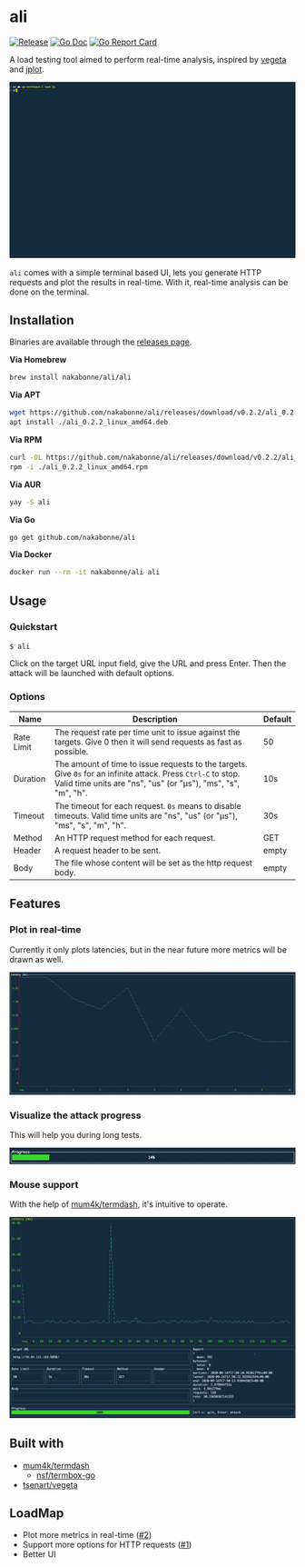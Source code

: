 # ali
[![Release](https://img.shields.io/github/release/nakabonne/ali.svg?color=orange)](https://github.com/nakabonne/ali/releases/latest)
[![Go Doc](https://img.shields.io/badge/godoc-reference-blue.svg)](http://godoc.org/github.com/nakabonne/ali)
[![Go Report Card](https://goreportcard.com/badge/github.com/nakabonne/ali)](https://goreportcard.com/report/github.com/nakabonne/ali)

A load testing tool aimed to perform real-time analysis, inspired by [vegeta](https://github.com/tsenart/vegeta) and [jplot](https://github.com/rs/jplot).

![Screenshot](images/demo.gif)

`ali` comes with a simple terminal based UI, lets you generate HTTP requests and plot the results in real-time.
With it, real-time analysis can be done on the terminal.

## Installation

Binaries are available through the [releases page](https://github.com/nakabonne/ali/releases).

**Via Homebrew**

```bash
brew install nakabonne/ali/ali
```

**Via APT**

```bash
wget https://github.com/nakabonne/ali/releases/download/v0.2.2/ali_0.2.2_linux_amd64.deb
apt install ./ali_0.2.2_linux_amd64.deb
```

**Via RPM**

```bash
curl -OL https://github.com/nakabonne/ali/releases/download/v0.2.2/ali_0.2.2_linux_amd64.rpm
rpm -i ./ali_0.2.2_linux_amd64.rpm
```

**Via AUR**

```bash
yay -S ali
```

**Via Go**

```bash
go get github.com/nakabonne/ali
```

**Via Docker**

```bash
docker run --rm -it nakabonne/ali ali
```

## Usage
### Quickstart

```
$ ali
```

Click on the target URL input field, give the URL and press Enter. Then the attack will be launched with default options.

### Options

| Name | Description | Default |
|------|-------------|---------|
| Rate Limit | The request rate per time unit to issue against the targets. Give 0 then it will send requests as fast as possible. | 50 |
| Duration | The amount of time to issue requests to the targets. Give `0s` for an infinite attack. Press `Ctrl-C` to stop. Valid time units are "ns", "us" (or "µs"), "ms", "s", "m", "h". | 10s |
| Timeout | The timeout for each request. `0s` means to disable timeouts. Valid time units are "ns", "us" (or "µs"), "ms", "s", "m", "h". | 30s |
| Method | An HTTP request method for each request. | GET |
| Header | A request header to be sent. | empty |
| Body | The file whose content will be set as the http request body. | empty |

## Features

### Plot in real-time
Currently it only plots latencies, but in the near future more metrics will be drawn as well.

![Screenshot](images/real-time.gif)

### Visualize the attack progress
This will help you during long tests.

![Screenshot](images/progress.gif)

### Mouse support
With the help of [mum4k/termdash](https://github.com/mum4k/termdash), it's intuitive to operate.

![Screenshot](images/mouse-support.gif)


## Built with
- [mum4k/termdash](https://github.com/mum4k/termdash)
  - [nsf/termbox-go](https://github.com/nsf/termbox-go)
- [tsenart/vegeta](https://github.com/tsenart/vegeta)


## LoadMap
- Plot more metrics in real-time ([#2](https://github.com/nakabonne/ali/issues/2))
- Support more options for HTTP requests ([#1](https://github.com/nakabonne/ali/issues/1))
- Better UI

